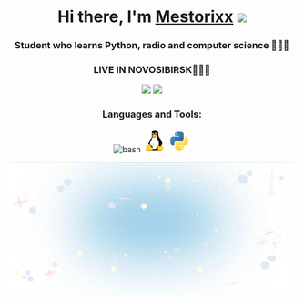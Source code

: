 <h1 align="center">Hi there, I'm <a href="https://github.com/mestorixx" target="_blank">Mestorixx</a> <img src="https://github.com/blackcater/blackcater/raw/main/images/Hi.gif" height="32"/></h1>

<h3 align="center">Student who learns Python, radio and computer science 🤍💙💓</h3>

<h3 align="center">LIVE IN NOVOSIBIRSK💚💙🤍</h3>

<p align="center">
 <img src="https://img.shields.io/badge/Vivaldi-EF3939?style=for-the-badge&logo=Vivaldi&logoColor=white" href='https://www.vivaldi.com'>
 <img src='https://img.shields.io/badge/Telegram-2CA5E0?style=for-the-badge&logo=telegram&logoColor=white' href='https://t.me/mestorixx'>
    </p>

<h3 align="center">Languages and Tools:</h3>

<p align="center"> 
    <img src="https://www.vectorlogo.zone/logos/gnu_bash/gnu_bash-icon.svg" href='https://www.gnu.org/software/bash/' alt="bash" width="40" height="40">
    <img src="https://raw.githubusercontent.com/devicons/devicon/master/icons/linux/linux-original.svg" href='https://www.linux.org/' alt="linux" width="40" height="40">
    <img src="https://raw.githubusercontent.com/devicons/devicon/master/icons/python/python-original.svg" href='https://www.python.org' alt="python" width="40" height="40">
    </p>


![wallpaper](https://github.com/Mestorixx/Mestorixx/blob/main/5f025d1f9ce85ec4cb4c2ff7fa020118.jpg)
